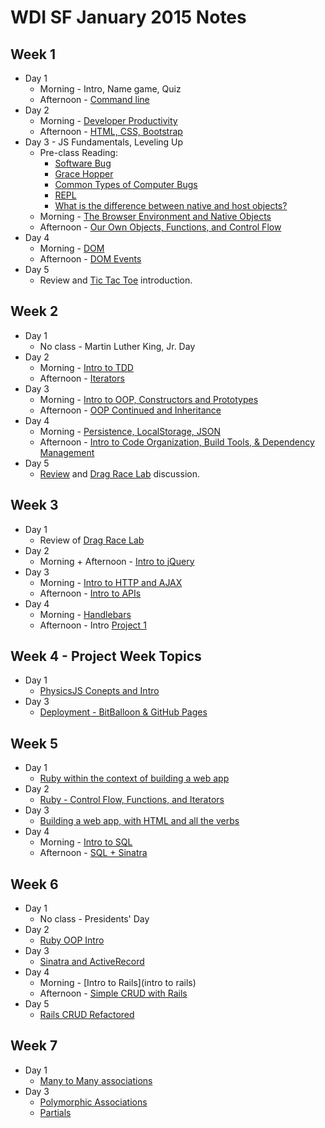 WDI SF January 2015 Notes
=========================

Week 1
------
* Day 1
    * Morning - Intro, Name game, Quiz
    * Afternoon - [Command line](command_line/)
* Day 2
    * Morning - [Developer Productivity](developer_productivity/)
    * Afternoon - [HTML, CSS, Bootstrap](html_css_bootstrap/)
* Day 3 - JS Fundamentals, Leveling Up 
    * Pre-class Reading:
      * [Software Bug](http://en.wikipedia.org/wiki/Software_bug)
      * [Grace Hopper](http://en.wikipedia.org/wiki/Grace_Hopper)
      * [Common Types of Computer Bugs](http://en.wikipedia.org/wiki/Software_bug#Common_types_of_computer_bugs)
      * [REPL](http://en.wikipedia.org/wiki/Read%E2%80%93eval%E2%80%93print_loop)
      * [What is the difference between native and host objects?](http://stackoverflow.com/questions/7614317/what-is-the-difference-between-native-objects-and-host-objects)
    * Morning - [The Browser Environment and Native Objects](js/browser_environment_and_some_native_objects.md)
    * Afternoon - [Our Own Objects, Functions, and Control Flow](js/our_own_objects_functions_and_control_flow.md)
* Day 4
    * Morning - [DOM](dom/)
    * Afternoon - [DOM Events](dom/events.md)
* Day 5
    * Review and [Tic Tac Toe](https://github.com/wdi-sf-jan/TicTacToe-Lab) introduction.

Week 2
------
* Day 1
    * No class - Martin Luther King, Jr.  Day
* Day 2
    * Morning - [Intro to TDD](tdd/intro.md)
    * Afternoon - [Iterators](js_iterators/)
* Day 3
    * Morning - [Intro to OOP, Constructors and Prototypes](constructors_prototypes)
    * Afternoon - [OOP Continued and Inheritance](inheritance_javascript)
* Day 4
    * Morning - [Persistence, LocalStorage, JSON](local_storage_json)
    * Afternoon - [Intro to Code Organization, Build Tools, & Dependency Management](js/code_organization_intro.md)
* Day 5
    * [Review](https://github.com/wdi-sf-jan/week2_review) and [Drag Race Lab](https://github.com/wdi-sf-jan/drag-race) discussion.

Week 3
------
* Day 1
	* Review of [Drag Race Lab](https://github.com/wdi-sf-jan/drag-race)
* Day 2
	* Morning + Afternoon - [Intro to jQuery](jquery_intro)
* Day 3
	* Morning - [Intro to HTTP and AJAX](intro_to_http_ajax/)
	* Afternoon - [Intro to APIs](intro_to_apis/)
* Day 4
    * Morning - [Handlebars](handlebars/)
    * Afternoon - Intro [Project 1](https://github.com/wdi-sf-jan/project-1-specs)

Week 4 - Project Week Topics
------
* Day 1
	* [PhysicsJS Conepts and Intro](physicsjs/)
* Day 3
    * [Deployment - BitBalloon & GitHub Pages](git_branch_pages/)


Week 5
------
* Day 1
	* [Ruby within the context of building a web app](ruby_and_sinatra/)
* Day 2
    * [Ruby - Control Flow, Functions, and Iterators](ruby_and_iterators/)
* Day 3
    * [Building a web app, with HTML and all the verbs](ruby_and_sinatra/full_crud.md)
* Day 4
    * Morning - [Intro to SQL](sql/)
    * Afternoon - [SQL + Sinatra](sql_joins_sinatra)

Week 6
------
* Day 1
    * No class - Presidents' Day
* Day 2
    * [Ruby OOP Intro](ruby_oop/)
* Day 3
    * [Sinatra and ActiveRecord](active_record_sinatra/)
* Day 4
    * Morning - [Intro to Rails](intro to rails)
    * Afternoon - [Simple CRUD with Rails ](rails_CRUD)
* Day 5
    * [Rails CRUD Refactored](rails_CRUD_refactor/)
    
Week 7
------
* Day 1
    * [Many to Many associations](many_to_many_rails/) 
* Day 3
    * [Polymorphic Associations](rails_polymorphic/)
    * [Partials](rails_partials/)